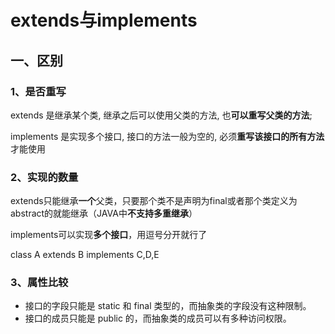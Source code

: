 # extends与implements

## 一、区别

### **1、是否重写**

extends 是继承某个类, 继承之后可以使用父类的方法, 也**可以重写父类的方法**; 

implements 是实现多个接口, 接口的方法一般为空的, 必须**重写该接口的所有方法**才能使用 

### **2、实现的数量**	

extends只能继承**一个**父类，只要那个类不是声明为final或者那个类定义为abstract的就能继承（JAVA中**不支持多重继承**）

implements可以实现**多个接口**，用逗号分开就行了

class A extends B implements C,D,E

### **3、属性比较**

- 接口的字段只能是 static 和 final 类型的，而抽象类的字段没有这种限制。
- 接口的成员只能是 public 的，而抽象类的成员可以有多种访问权限。

